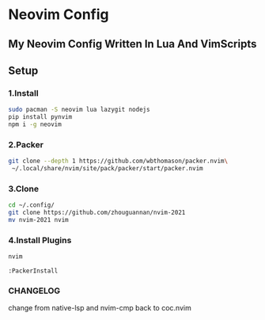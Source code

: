 # Neovim Config

## My Neovim Config Written In Lua And VimScripts

## Setup

### 1.Install

```bash
sudo pacman -S neovim lua lazygit nodejs
pip install pynvim
npm i -g neovim
```

### 2.Packer

```bash
git clone --depth 1 https://github.com/wbthomason/packer.nvim\
 ~/.local/share/nvim/site/pack/packer/start/packer.nvim
```

### 3.Clone

```bash
cd ~/.config/
git clone https://github.com/zhouguannan/nvim-2021
mv nvim-2021 nvim
```

### 4.Install Plugins

```bash
nvim
```

```vim
:PackerInstall
```
### CHANGELOG
change from native-lsp and nvim-cmp back to coc.nvim
